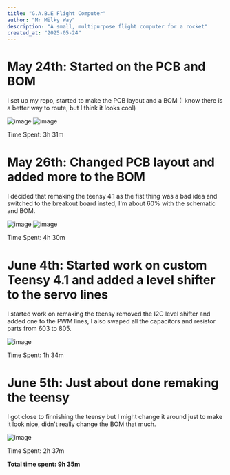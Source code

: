 ```yaml
---
title: "G.A.B.E Flight Computer"
author: "Mr Milky Way"
description: "A small, multipurpose flight computer for a rocket"
created_at: "2025-05-24"
---
```


# May 24th: Started on the PCB and BOM

I set up my repo, started to make the PCB layout and a BOM (I know there is a better way to route, but I think it looks cool)

![image](https://github.com/user-attachments/assets/e1cfb908-786a-4349-bd8b-50d1a7c41822)
![image](https://github.com/user-attachments/assets/d7e804e1-d2f0-4dbb-a574-347b23a1bcc8)

Time Spent: 3h 31m

# May 26th: Changed PCB layout and added more to the BOM

I decided that remaking the teensy 4.1 as the fist thing was a bad idea and switched to the breakout board insted, I'm about 60% with the schematic and BOM.

![image](https://github.com/user-attachments/assets/5a024d62-abf4-496a-a97e-397e432c8146)
![image](https://github.com/user-attachments/assets/f2039d96-81aa-45e6-b314-f45918462d98)

Time Spent: 4h 30m


# June 4th: Started work on custom Teensy 4.1 and added a level shifter to the servo lines

I started work on remaking the teensy removed the I2C level shifter and added one to the PWM lines, I also swaped all the capacitors and resistor parts from 603 to 805.

![image](https://github.com/user-attachments/assets/2f90d29a-6e22-4c33-8126-c24dbecc67df)


Time Spent: 1h 34m


# June 5th: Just about done remaking the teensy

I got close to finnishing the teensy but I might change it around just to make it look nice, didn't really change the BOM that much.

![image](https://github.com/user-attachments/assets/d6cfb741-c46a-4dc6-b9de-6e1062843f7d)



Time Spent: 2h 37m

**Total time spent: 9h 35m**
